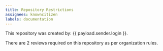 ```yaml
---
title: Repository Restrictions
assignees: knowncitizen
labels: documentation
---
```

This repository was created by: {{ payload.sender.login }}.

There are 2 reviews required on this repository as per organization rules.
